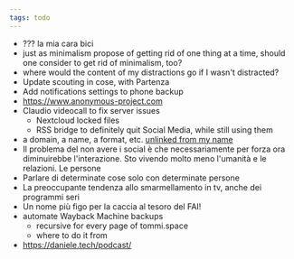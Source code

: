 ```yaml
---
tags: todo
---
```

- ??? la mia cara bici
- just as minimalism propose of getting rid of one thing at a time, should one consider to get rid of minimalism, too?
- where would the content of my distractions go if I wasn't distracted?
- Update scouting in cose, with Partenza
- Add notifications settings to phone backup
- https://www.anonymous-project.com
- Claudio videocall to fix server issues
	- Nextcloud locked files
	- RSS bridge to definitely quit Social Media, while still using them 
- a domain, a name, a format, etc. <u>unlinked from my name</u>
- Il problema del non avere i social è che necessariamente per forza ora diminuirebbe l'interazione. Sto vivendo molto meno l'umanità e le relazioni. Le persone 
- Parlare di determinate cose solo con determinate persone
- La preoccupante tendenza allo smarmellamento in tv, anche dei programmi seri
- Un nome più figo per la caccia al tesoro del FAI!
- automate Wayback Machine backups
	- recursive for every page of tommi.space
	- where to do it from
- https://daniele.tech/podcast/
